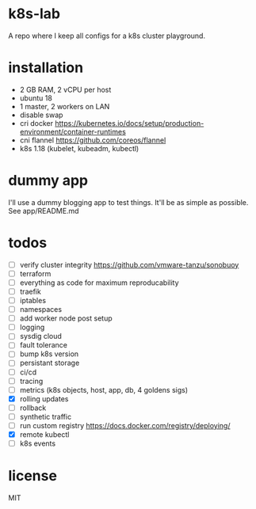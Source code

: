 # k8s-lab
A repo where I keep all configs for a k8s cluster playground.

# installation
- 2 GB RAM, 2 vCPU per host
- ubuntu 18
- 1 master, 2 workers on LAN
- disable swap
- cri docker https://kubernetes.io/docs/setup/production-environment/container-runtimes
- cni flannel https://github.com/coreos/flannel
- k8s 1.18 (kubelet, kubeadm, kubectl)

# dummy app
I'll use a dummy blogging app to test things. It'll be as simple as possible. See app/README.md

# todos
- [ ] verify cluster integrity https://github.com/vmware-tanzu/sonobuoy
- [ ] terraform
- [ ] everything as code for maximum reproducability
- [ ] traefik
- [ ] iptables
- [ ] namespaces
- [ ] add worker node post setup
- [ ] logging
- [ ] sysdig cloud
- [ ] fault tolerance
- [ ] bump k8s version
- [ ] persistant storage
- [ ] ci/cd
- [ ] tracing
- [ ] metrics (k8s objects, host, app, db, 4 goldens sigs)
- [x] rolling updates
- [ ] rollback
- [ ] synthetic traffic
- [ ] run custom registry https://docs.docker.com/registry/deploying/
- [x] remote kubectl
- [ ] k8s events

# license
MIT
